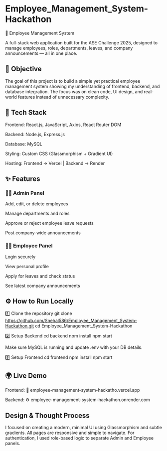 # Employee_Management_System-Hackathon
🧾 Employee Management System

A full-stack web application built for the ASE Challenge 2025, designed to manage employees, roles, departments, leaves, and company announcements — all in one place.

## 🎯 Objective

The goal of this project is to build a simple yet practical employee management system showing my understanding of frontend, backend, and database integration.
The focus was on clean code, UI design, and real-world features instead of unnecessary complexity.

## 🧱 Tech Stack

Frontend: React.js, JavaScript, Axios, React Router DOM

Backend: Node.js, Express.js

Database: MySQL

Styling: Custom CSS (Glassmorphism + Gradient UI)

Hosting: Frontend → Vercel | Backend → Render

## ✨ Features

### 👩‍💼 Admin Panel

Add, edit, or delete employees

Manage departments and roles

Approve or reject employee leave requests

Post company-wide announcements

### 👨‍💻 Employee Panel

Login securely

View personal profile

Apply for leaves and check status

See latest company announcements

## ⚙️ How to Run Locally
1️⃣ Clone the repository
git clone https://github.com/Snehal586/Employee_Management_System-Hackathon.git
cd Employee_Management_System-Hackathon

2️⃣ Setup Backend
cd backend
npm install
npm start


Make sure MySQL is running and update .env with your DB details.

3️⃣ Setup Frontend
cd frontend
npm install
npm start

## 🌍 Live Demo

Frontend: 🔗 employee-management-system-hackatho.vercel.app

Backend: ⚙️ employee-management-system-hackathon.onrender.com

## Design & Thought Process

I focused on creating a modern, minimal UI using Glassmorphism and subtle gradients.
All pages are responsive and simple to navigate.
For authentication, I used role-based logic to separate Admin and Employee panels.
